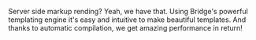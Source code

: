 <p class="lead">
  Server side markup rending? Yeah, we have that. Using Bridge's powerful templating engine it's easy and intuitive to
  make beautiful templates. And thanks to automatic compilation, we get amazing performance in return!
</p>



